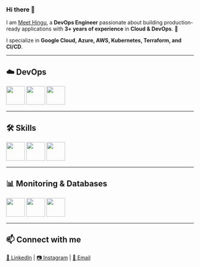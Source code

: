 ### Hi there 👋

I am [Meet Hingu](www.linkedin.com/in/meet-hingu-2a12a01b3/), a **DevOps Engineer** passionate about building production-ready applications with **3+ years of experience** in **Cloud & DevOps**. 🚀  

I specialize in **Google Cloud, Azure, AWS, Kubernetes, Terraform, and CI/CD**.  

---

## ☁️ DevOps  
<p float="left">
  <img src="https://upload.wikimedia.org/wikipedia/commons/5/51/Google_Cloud_logo.svg" height="50" />
  <img src="https://raw.githubusercontent.com/itsksaurabh/itsksaurabh/master/assets/aws.gif" height="50" />
  <img src="https://upload.wikimedia.org/wikipedia/commons/a/a8/Microsoft_Azure_Logo.svg" height="50" />
</p>

---

## 🛠 Skills  
<p float="left">
  <img src="https://upload.wikimedia.org/wikipedia/commons/3/39/Kubernetes_logo_without_workmark.svg" height="50" />
  <img src="https://raw.githubusercontent.com/itsksaurabh/itsksaurabh/master/assets/docker.gif" height="50" />
  <img src="https://upload.wikimedia.org/wikipedia/commons/0/04/Terraform_Logo.svg" height="50" />
</p>

---

## 📊 Monitoring & Databases  
<p float="left">
  <img src="https://upload.wikimedia.org/wikipedia/commons/3/38/Prometheus_software_logo.svg" height="50" />
  <img src="https://upload.wikimedia.org/wikipedia/commons/3/3b/Grafana_logo.svg" height="50" />
  <img src="https://www.postgresql.org/media/img/about/press/elephant.png" height="50" />
</p>

---

## 📫 Connect with me  

[💼 LinkedIn](https://www.linkedin.com/in/meet-hingu-2a12a01b3/) | [📷 Instagram](https://www.instagram.com/hingumeet/) | [📧 Email](mailto:hingumeet@gmail.com)
